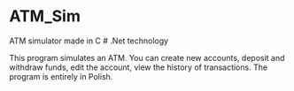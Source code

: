 # ATM_Sim
ATM simulator made in C # .Net technology


This program simulates an ATM. You can create new accounts, deposit and withdraw funds, edit the account, view the history of transactions.
The program is entirely in Polish.
